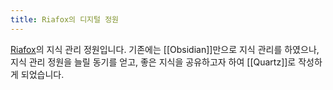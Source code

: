 ```yaml
---
title: Riafox의 디지털 정원
---
```

[Riafox](https://twitter.com/Ria_Fox)의 지식 관리 정원입니다. 기존에는 [[Obsidian]]만으로 지식 관리를 하였으나, 지식 관리 정원을 늘릴 동기를 얻고, 좋은 지식을 공유하고자 하여 [[Quartz]]로 작성하게 되었습니다.
